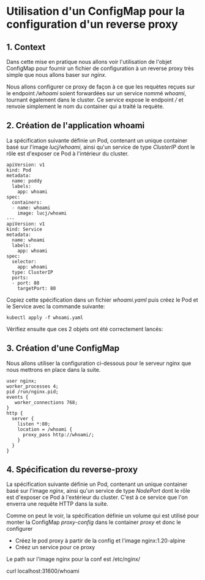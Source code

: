 # Utilisation d'un ConfigMap pour la configuration d'un reverse proxy

## 1. Context

Dans cette mise en pratique nous allons voir l'utilisation de l'objet ConfigMap pour fournir un fichier de configuration à un reverse proxy très simple que nous allons baser sur *nginx*.

Nous allons configurer ce proxy de façon à ce que les requètes reçues sur le endpoint */whoami* soient forwardées sur un service nommé *whoami*, tournant également dans le cluster. Ce service expose le endpoint */* et renvoie simplement le nom du container qui a traité la requète.

## 2. Création de l'application whoami

La spécification suivante définie un Pod, contenant un unique container basé sur l'image *lucj/whoami*, ainsi qu'un service de type *ClusterIP* dont le rôle est d'exposer ce Pod à l'intérieur du cluster.


```
apiVersion: v1
kind: Pod
metadata:
  name: poddy
  labels:
    app: whoami
spec:
  containers:
  - name: whoami
    image: lucj/whoami
---
apiVersion: v1
kind: Service
metadata:
  name: whoami
  labels:
    app: whoami
spec:
  selector:
    app: whoami
  type: ClusterIP
  ports:
  - port: 80
    targetPort: 80
```

Copiez cette spécification dans un fichier *whoami.yaml* puis créez le Pod et le Service avec la commande suivante:

```
kubectl apply -f whoami.yaml
```

Vérifiez ensuite que ces 2 objets ont été correctement lancés:



## 3. Création d'une ConfigMap

Nous allons utiliser la configuration ci-dessous pour le serveur nginx que nous mettrons en place dans la suite.

```
user nginx;
worker_processes 4;
pid /run/nginx.pid;
events {
   worker_connections 768;
}
http {
  server {
    listen *:80;
    location = /whoami {
      proxy_pass http://whoami/;
    }
  }
}
```


## 4. Spécification du reverse-proxy

La spécification suivante définie un Pod, contenant un unique container basé sur l'image *nginx*, ainsi qu'un service de type *NodePort* dont le rôle est d'exposer ce Pod à l'extérieur du cluster. C'est à ce service que l'on enverra une requête HTTP dans la suite.

Comme on peut le voir, la spécification définie un volume qui est utilisé pour monter la ConfigMap *proxy-config* dans le container *proxy* et donc le configurer

- Créez le pod proxy à partir de la config et l'image nginx:1.20-alpine
- Créez un service pour ce proxy

Le path sur l'image nginx pour la conf est /etc/nginx/

curl localhost:31600/whoami



